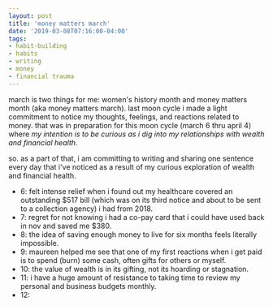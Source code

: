 ```yaml
---
layout: post
title: 'money matters march'
date: '2019-03-08T07:16:00-04:00'
tags:
- habit-building
- habits
- writing
- money
- financial trauma
--- 
```


march is two things for me: women's history month and money matters month (aka money matters march). last moon cycle i made a light commitment to notice my thoughts, feelings, and reactions related to money. that was in preparation for this moon cycle (march 6 thru april 4) where _my intention is to be  curious as i dig into my relationships with wealth and financial health._

so. as a part of that, i am committing to writing and sharing one sentence every day that i've noticed as a result of my curious exploration of wealth and financial health. 

* 6: felt intense relief when i found out my healthcare covered an outstanding $517 bill (which was on its third notice and about to be sent to a collection agency) i had from 2018.
* 7: regret for not knowing i had a co-pay card that i could have used back in nov and saved me $380.
* 8: the idea of saving enough money to live for six months feels literally impossible. 
* 9: maureen helped me see that one of my first reactions when i get paid is to spend (burn) some cash, often gifts for others or myself.
* 10: the value of wealth is in its gifting, not its hoarding or stagnation.
* 11: i have a huge amount of resistance to taking time to review my personal and business budgets monthly. 
* 12: 

<!-- hyperlink bank -->


<!-- &#042; = asterisk -->
<!-- &#039; = single quote '-->

